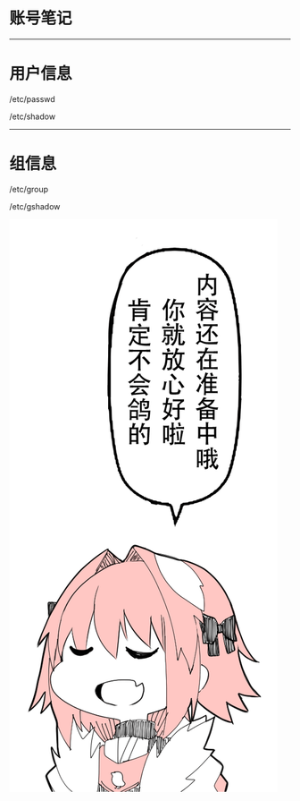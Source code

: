 # 账号笔记

---

# 用户信息

/etc/passwd

/etc/shadow

---

# 组信息

/etc/group

/etc/gshadow



![image](../../../../assets/img/才怪.png)







